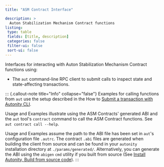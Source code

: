```yaml
---
title: "ASM Contract Interface"

description: >
  Auton Stabilization Mechanism Contract functions
listing:
 type: table
 fields: [title, description]
 categories: false
 filter-ui: false
 sort-ui: false
---
```


Interfaces for interacting with Auton Stabilization Mechanism Contract functions using:

- The `aut` command-line RPC client to submit calls to inspect state and state-affecting transactions.

::: {.callout-note title="Info" collapse="false"}
Examples for calling functions from `aut` use the setup described in the How to [Submit a transaction with Autonity CLI](/account-holders/submit-trans-aut/).

Usage and Examples illustrate using the ASM Contracts' generated ABI and the `aut` tool's `contract` command to call the ASM Contract functions. See `aut contract call --help`.

Usage and Examples assume the path to the ABI file has been set in `aut`'s configuration file `.autrc`. The contract `.abi` files are generated when building the client from source and can be found in your `autonity` installation directory at `./params/generated/`. Alternatively, you can generate the ABI using the `abigen` `cmd` utility if you built from source (See [Install Autonity, Build from source code](/node-operators/install-aut/#install-source)).
:::
